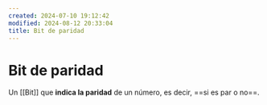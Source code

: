 ```yaml
---
created: 2024-07-10 19:12:42
modified: 2024-08-12 20:33:04
title: Bit de paridad
---
```


# Bit de paridad

Un [[Bit]] que **indica la paridad** de un número, es decir, ==si es par o no==.
